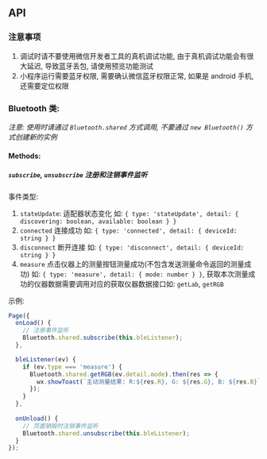 ## API

### 注意事项

1. 调试时请不要使用微信开发者工具的真机调试功能, 由于真机调试功能会有很大延迟, 导致蓝牙丢包, 请使用预览功能测试
2. 小程序运行需要蓝牙权限, 需要确认微信蓝牙权限正常, 如果是 android 手机, 还需要定位权限

### Bluetooth 类:

*注意: 使用时请通过 `Bluetooth.shared` 方式调用, 不要通过 `new Bluetooth()` 方式创建新的实例*

#### Methods: 

##### `subscribe`, `unsubscribe` 注册和注销事件监听

事件类型: 

1. `stateUpdate`: 适配器状态变化 如: `{ type: 'stateUpdate', detail: { discovering: boolean, available: boolean } }`
2. `connected` 连接成功 如: `{ type: 'connected', detail: { deviceId: string } }`
3. `disconnect` 断开连接 如: `{ type: 'disconnect', detail: { deviceId: string } }`
4. `measure` 点击仪器上的测量按钮测量成功(不包含发送测量命令返回的测量成功) 如: `{ type: 'measure', detail: { mode: number } }`, 获取本次测量成功的仪器数据需要调用对应的获取仪器数据接口如: `getLab`, `getRGB`

示例: 

```javascript
Page({
  onLoad() {
    // 注册事件监听
    Bluetooth.shared.subscribe(this.bleListener);
  },

  bleListener(ev) {
    if (ev.type === 'measure') {
      Bluetooth.shared.getRGB(ev.detail.mode).then(res => {
        wx.showToast(`主动测量结果: R:${res.R}, G: ${res.G}, B: ${res.B}`);
      });
    }
  },
  
  onUnload() {
    // 页面销毁时注销事件监听
    Bluetooth.shared.unsubscribe(this.bleListener);
  }
});
```